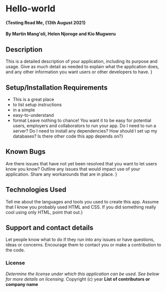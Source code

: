 # Hello-world
#### {Testing Read Me, {13th August 2021}
#### By **Martin Mang'oli, Helen Njoroge and Kio Mugweru**
## Description
This is a detailed description of your application, including its purpose and usage.  Give as much detail as needed to explain what the application does, and any other information you want users or other developers to have. }
## Setup/Installation Requirements
* This is a great place
* to list setup instructions
* in a simple
* easy-to-understand
* format
Leave nothing to chance! You want it to be easy for potential users, employers and collaborators to run your app. Do I need to run a server? Do I need to install any dependencies? How should I set up my databases? Is there other code this app depends on?}
## Known Bugs
Are there issues that have not yet been resolved that you want to let users know you know? Outline any issues that would impact use of your application. Share any workarounds that are in place. }
## Technologies Used
Tell me about the languages and tools you used to create this app. Assume that I know you probably used HTML and CSS. If you did something really cool using only HTML, point that out.}
## Support and contact details
Let people know what to do if they run into any issues or have questions, ideas or concerns.  Encourage them to contact you or make a contribution to the code.
### License
*Determine the license under which this application can be used.  See below for more details on licensing.*
Copyright (c) year **List of contributors or company name**

